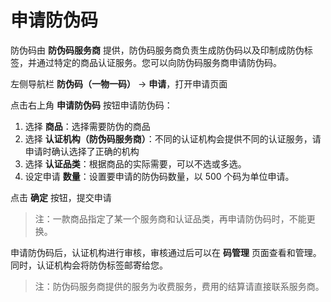 # 申请防伪码

防伪码由 **防伪码服务商** 提供，防伪码服务商负责生成防伪码以及印制成防伪标签，并通过特定的商品认证服务。您可以向防伪码服务商申请防伪码。

左侧导航栏 **防伪码（一物一码）** → **申请**，打开申请页面

点击右上角 **申请防伪码** 按钮申请防伪码：

1. 选择 **商品**：选择需要防伪的商品
2. 选择 **认证机构（防伪码服务商）**：不同的认证机构会提供不同的认证服务，请申请时确认选择了正确的机构
3. 选择 **认证品类**：根据商品的实际需要，可以不选或多选。
4. 设定申请 **数量**：设置要申请的防伪码数量，以 500 个码为单位申请。

点击 **确定** 按钮，提交申请

> 注：一款商品指定了某一个服务商和认证品类，再申请防伪码时，不能更换。

申请防伪码后，认证机构进行审核，审核通过后可以在 **码管理** 页面查看和管理。同时，认证机构会将防伪标签邮寄给您。

> 注：防伪码服务商提供的服务为收费服务，费用的结算请直接联系服务商。

